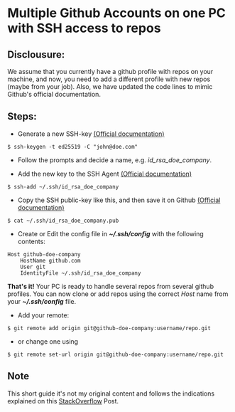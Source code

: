 # Multiple Github Accounts on one PC with SSH access to repos

## Disclousure:

We assume that you currently have a github profile with repos on your machine, and now, you need to add a different profile with new repos (maybe from your job). Also, we have updated the code lines to mimic Github's official documentation.

## Steps:

- Generate a new SSH-key [(Official documentation)](https://docs.github.com/en/authentication/connecting-to-github-with-ssh/generating-a-new-ssh-key-and-adding-it-to-the-ssh-agent#generating-a-new-ssh-key)

``
$ ssh-keygen -t ed25519 -C "john@doe.com"
``

- Follow the prompts and decide a name, e.g. *id_rsa_doe_company*.

- Add the new key to the SSH Agent [(Official documentation)](https://docs.github.com/en/authentication/connecting-to-github-with-ssh/generating-a-new-ssh-key-and-adding-it-to-the-ssh-agent#adding-your-ssh-key-to-the-ssh-agent)

``
$ ssh-add ~/.ssh/id_rsa_doe_company
``

- Copy the SSH public-key like this, and then save it on Github [(Official documentation)](https://docs.github.com/en/authentication/connecting-to-github-with-ssh/adding-a-new-ssh-key-to-your-github-account)

``
$ cat ~/.ssh/id_rsa_doe_company.pub
``

- Create or Edit the config file in ***~/.ssh/config*** with the following contents:

```
Host github-doe-company
    HostName github.com
    User git
    IdentityFile ~/.ssh/id_rsa_doe_company
```

**That's it!** Your PC is ready to handle several repos from several github profiles. You can now clone or add repos using the correct *Host* name from your ***~/.ssh/config*** file.

- Add your remote: 

``$ git remote add origin git@github-doe-company:username/repo.git``

- or change one using 

``$ git remote set-url origin git@github-doe-company:username/repo.git``

## Note

This short guide it's not my original content and follows the indications explained on this [StackOverflow](https://stackoverflow.com/questions/3860112/multiple-github-accounts-on-the-same-computer/3860139#3860139) Post.

